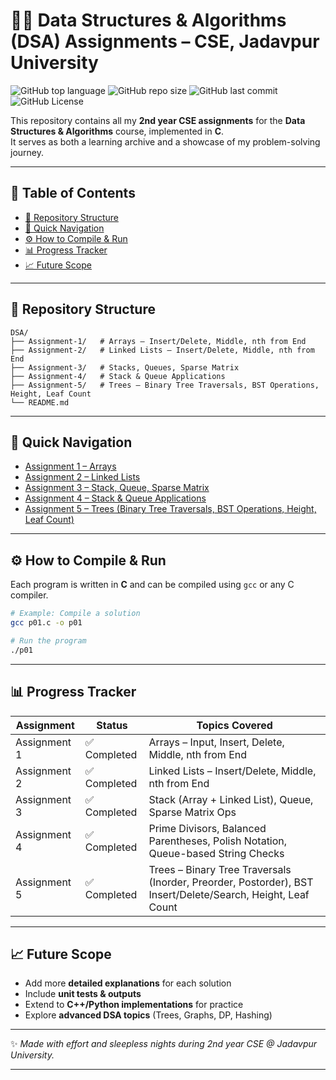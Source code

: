 # 🧑‍💻 Data Structures & Algorithms (DSA) Assignments – CSE, Jadavpur University

![GitHub top language](https://img.shields.io/github/languages/top/AgentPhoenix7/DSA)
![GitHub repo size](https://img.shields.io/github/repo-size/AgentPhoenix7/DSA?color=purple)
![GitHub last commit](https://img.shields.io/github/last-commit/AgentPhoenix7/DSA?color=orange)
![GitHub License](https://img.shields.io/github/license/AgentPhoenix7/DSA)

This repository contains all my **2nd year CSE assignments** for the **Data Structures & Algorithms** course, implemented in **C**.  
It serves as both a learning archive and a showcase of my problem-solving journey.

---

## 📑 Table of Contents

- [📂 Repository Structure](#-repository-structure)  
- [🚀 Quick Navigation](#-quick-navigation)  
- [⚙️ How to Compile & Run](#️-how-to-compile--run)  
- [📊 Progress Tracker](#-progress-tracker)  
- [📈 Future Scope](#-future-scope)  

---

## 📂 Repository Structure

```
DSA/
├── Assignment-1/   # Arrays – Insert/Delete, Middle, nth from End
├── Assignment-2/   # Linked Lists – Insert/Delete, Middle, nth from End
├── Assignment-3/   # Stacks, Queues, Sparse Matrix
├── Assignment-4/   # Stack & Queue Applications
├── Assignment-5/   # Trees – Binary Tree Traversals, BST Operations, Height, Leaf Count
└── README.md
```

---

## 🚀 Quick Navigation

- [Assignment 1 – Arrays](./Assignment-1/README.md)
- [Assignment 2 – Linked Lists](./Assignment-2/README.md)
- [Assignment 3 – Stack, Queue, Sparse Matrix](./Assignment-3/README.md)
- [Assignment 4 – Stack & Queue Applications](./Assignment-4/README.md)
- [Assignment 5 – Trees (Binary Tree Traversals, BST Operations, Height, Leaf Count)](./Assignment-5/README.md)

---

## ⚙️ How to Compile & Run

Each program is written in **C** and can be compiled using `gcc` or any C compiler.

```bash
# Example: Compile a solution
gcc p01.c -o p01

# Run the program
./p01
```

---

## 📊 Progress Tracker

| Assignment   | Status      | Topics Covered                                                                   |
| ------------ | ----------- | -------------------------------------------------------------------------------- |
| Assignment 1 | ✅ Completed | Arrays – Input, Insert, Delete, Middle, nth from End                             |
| Assignment 2 | ✅ Completed | Linked Lists – Insert/Delete, Middle, nth from End                               |
| Assignment 3 | ✅ Completed | Stack (Array + Linked List), Queue, Sparse Matrix Ops                            |
| Assignment 4 | ✅ Completed | Prime Divisors, Balanced Parentheses, Polish Notation, Queue-based String Checks |
| Assignment 5 | ✅ Completed | Trees – Binary Tree Traversals (Inorder, Preorder, Postorder), BST Insert/Delete/Search, Height, Leaf Count |

---

## 📈 Future Scope

* Add more **detailed explanations** for each solution
* Include **unit tests & outputs**
* Extend to **C++/Python implementations** for practice
* Explore **advanced DSA topics** (Trees, Graphs, DP, Hashing)

---

✨ *Made with effort and sleepless nights during 2nd year CSE @ Jadavpur University.*

---
